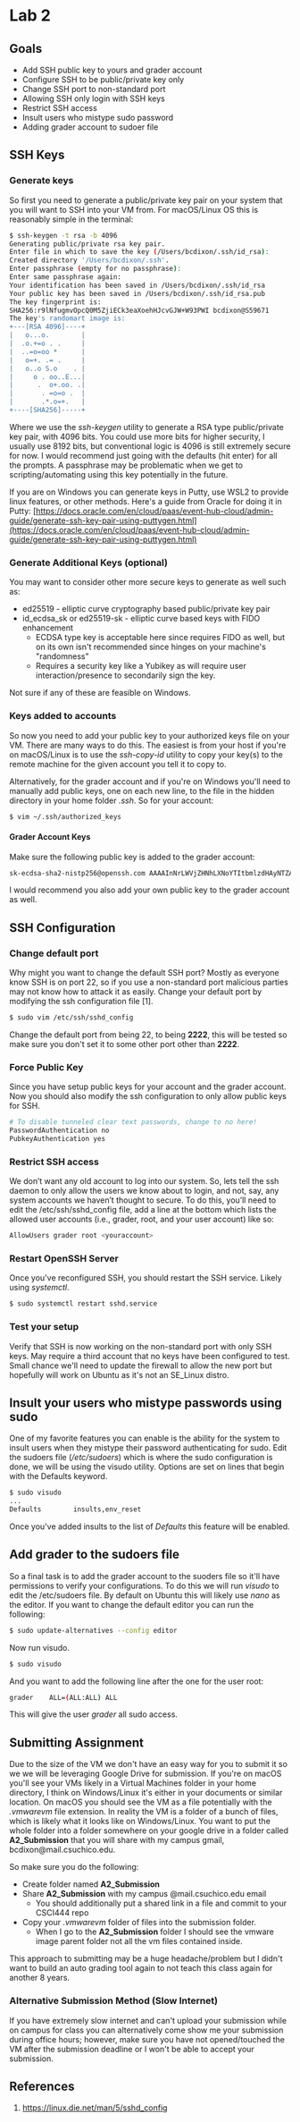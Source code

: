 # Lab 2

## Goals

* Add SSH public key to yours and grader account
* Configure SSH to be public/private key only
* Change SSH port to non-standard port
* Allowing SSH only login with SSH keys
* Restrict SSH access
* Insult users who mistype sudo password
* Adding grader account to sudoer file

## SSH Keys

### Generate keys

So first you need to generate a public/private key pair on your system that you will want to SSH into your VM from. For macOS/Linux OS this is reasonably simple in the terminal:

```bash
$ ssh-keygen -t rsa -b 4096
Generating public/private rsa key pair.
Enter file in which to save the key (/Users/bcdixon/.ssh/id_rsa):
Created directory '/Users/bcdixon/.ssh'.
Enter passphrase (empty for no passphrase):
Enter same passphrase again:
Your identification has been saved in /Users/bcdixon/.ssh/id_rsa
Your public key has been saved in /Users/bcdixon/.ssh/id_rsa.pub
The key fingerprint is:
SHA256:r9lNfugmvOpcQ0M5ZjiECk3eaXoehHJcvGJW+W93PWI bcdixon@S59671
The key's randomart image is:
+---[RSA 4096]----+
|   o...o.        |
|  .o.+=o . .     |
|  ..=o=oo *      |
|   o=+. .= .     |
|   o..o S.o    . |
|     o . oo..E...|
|      .  o+.oo. .|
|       . =o=o .  |
|       .*.o=+.   |
+----[SHA256]-----+
```

Where we use the *ssh-keygen* utility to generate a RSA type public/private key pair, with 4096 bits. You could use more bits for higher security, I usually use 8192 bits, but conventional logic is 4096 is still extremely secure for now. I would recommend just going with the defaults (hit enter) for all the prompts. A passphrase may be problematic when we get to scripting/automating using this key potentially in the future. 

If you are on Windows you can generate keys in Putty, use WSL2 to provide linux features, or other methods. Here's a guide from Oracle for doing it in Putty: [https://docs.oracle.com/en/cloud/paas/event-hub-cloud/admin-guide/generate-ssh-key-pair-using-puttygen.html](https://docs.oracle.com/en/cloud/paas/event-hub-cloud/admin-guide/generate-ssh-key-pair-using-puttygen.html)

### Generate Additional Keys (optional)

You may want to consider other more secure keys to generate as well such as:

* ed25519 - elliptic curve cryptography based public/private key pair
* id_ecdsa_sk or ed25519-sk - elliptic curve based keys with FIDO enhancement
    * ECDSA type key is acceptable here since requires FIDO as well, but on its own isn't recommended since hinges on your machine's "randomness"
    * Requires a security key like a Yubikey as will require user interaction/presence to secondarily sign the key. 

Not sure if any of these are feasible on Windows. 

### Keys added to accounts

So now you need to add your public key to your authorized keys file on your VM. There are many ways to do this. The easiest is from your host if you're on macOS/Linux is to use the *ssh-copy-id* utility to copy your key(s) to the remote machine for the given account you tell it to copy to. 

Alternatively, for the grader account and if you're on Windows you'll need to manually add public keys, one on each new line, to the file in the hidden directory in your home folder *.ssh*. So for your account:

```bash
$ vim ~/.ssh/authorized_keys
```

#### Grader Account Keys

Make sure the following public key is added to the grader account:

```bash
sk-ecdsa-sha2-nistp256@openssh.com AAAAInNrLWVjZHNhLXNoYTItbmlzdHAyNTZAb3BlbnNzaC5jb20AAAAIbmlzdHAyNTYAAABBBOmPlrtfbfYXJOJ1G2djM68CaeijY6aQpx3SG3xbGQZhH6M/rNZOcICh/6HDFhrZzsO4pv2z2d1ZIhIARIDnPg4AAAAEc3NoOg== bryandixon@S59671
```

I would recommend you also add your own public key to the grader account as well. 

## SSH Configuration

### Change default port

Why might you want to change the default SSH port? Mostly as everyone know SSH is on port 22, so if you use a non-standard port malicious parties may not know how to attack it as easily. Change your default port by modifying the ssh configuration file [1].

```bash
$ sudo vim /etc/ssh/sshd_config
```

Change the default port from being 22, to being **2222**, this will be tested so make sure you don't set it to some other port other than **2222**.

### Force Public Key

Since you have setup public keys for your account and the grader account. Now you should also modify the ssh configuration to only allow public keys for SSH.

```bash
# To disable tunneled clear text passwords, change to no here!
PasswordAuthentication no
PubkeyAuthentication yes
```

### Restrict SSH access

We don’t want any old account to log into our system. So, lets tell the ssh daemon to only allow the users we know about to login, and not, say, any system accounts we haven’t thought to secure. To do this, you’ll need to edit the /etc/ssh/sshd_config file, add a line at the bottom which lists the allowed user accounts (i.e., grader, root, and your user account) like so:

```bash
AllowUsers grader root <youraccount>
```

### Restart OpenSSH Server

Once you've reconfigured SSH, you should restart the SSH service. Likely using *systemctl*.

```bash
$ sudo systemctl restart sshd.service
```

### Test your setup

Verify that SSH is now working on the non-standard port with only SSH keys. May require a third account that no keys have been configured to test. Small chance we'll need to update the firewall to allow the new port but hopefully will work on Ubuntu as it's not an SE_Linux distro. 

## Insult your users who mistype passwords using sudo

One of my favorite features you can enable is the ability for the system to insult users when they mistype their password authenticating for sudo. Edit the sudoers file (*/etc/sudoers*) which is where the sudo configuration is done, we will be using the visudo utility. Options are set on lines that begin with the Defaults keyword.

```bash
$ sudo visudo
...
Defaults        insults,env_reset
```

Once you've added insults to the list of *Defaults* this feature will be enabled. 

## Add grader to the sudoers file

So a final task is to add the grader account to the suoders file so it'll have permissions to verify your configurations. To do this we will run *visudo* to edit the /etc/sudoers file. By default on Ubuntu this will likely use *nano* as the editor. If you want to change the default editor you can run the following:

```bash
$ sudo update-alternatives --config editor
```

Now run visudo.

```bash
$ sudo visudo
```

And you want to add the following line after the one for the user root:

```bash
grader    ALL=(ALL:ALL) ALL
```

This will give the user *grader* all sudo access. 

## Submitting Assignment

Due to the size of the VM we don't have an easy way for you to submit it so we we will be leveraging Google Drive for submission. If you're on macOS you'll see your VMs likely in a Virtual Machines folder in your home directory, I think on Windows/Linux it's either in your documents or similar location. On macOS you should see the VM as a file potentially with the *.vmwarevm* file extension. In reality the VM is a folder of a bunch of files, which is likely what it looks like on Windows/Linux. You want to put the whole folder into a folder somewhere on your google drive in a folder called **A2_Submission** that you will share with my campus gmail, &#098;&#099;&#100;&#105;&#120;&#111;&#110;&#064;&#109;&#097;&#105;&#108;&#046;&#099;&#115;&#117;&#099;&#104;&#105;&#099;&#111;&#046;&#101;&#100;&#117;. 

So make sure you do the following:

* Create folder named **A2_Submission**
* Share **A2_Submission** with my campus @mail.csuchico.edu email
    * You should additionally put a shared link in a file and commit to your CSCI444 repo
* Copy your *.vmwarevm* folder of files into the submission folder.
    * When I go to the **A2_Submission** folder I should see the vmware image parent folder not all the vm files contained inside. 

This approach to submitting may be a huge headache/problem but I didn't want to build an auto grading tool again to not teach this class again for another 8 years. 

### Alternative Submission Method (Slow Internet)

If you have extremely slow internet and can't upload your submission while on campus for class you can alternatively come show me your submission during office hours; however, make sure you have not opened/touched the VM after the submission deadline or I won't be able to accept your submission. 

## References

1. https://linux.die.net/man/5/sshd_config
